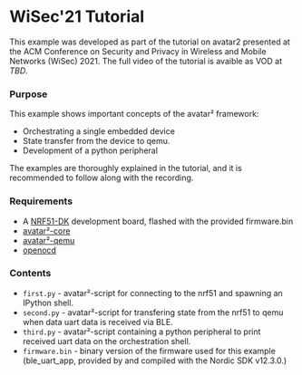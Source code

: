 # WiSec'21 Tutorial

This example was developed as part of the tutorial on avatar2 presented at the
ACM Conference on Security and Privacy in Wireless and Mobile Networks (WiSec)
2021. The full video of the tutorial is avaible as VOD at *TBD*.

### Purpose

This example shows important concepts of the avatar² framework:
* Orchestrating a single embedded device
* State transfer from the device to qemu.
* Development of a python peripheral

The examples are thoroughly explained in the tutorial, and it is recommended to
follow along with the recording.


### Requirements
- A [NRF51-DK](https://www.nordicsemi.com/Products/Development-hardware/nRF51-DK)
  development board, flashed with the provided firmware.bin
- [avatar²-core](https://github.com/avatartwo/avatar2)
- [avatar²-qemu](https://github.com/avatartwo/avatar-qemu)
- [openocd](http://openocd.org/)

### Contents
- `first.py` - avatar²-script for connecting to the nrf51 and spawning an IPython shell.
- `second.py` - avatar²-script for transfering state from the nrf51 to qemu when data uart data is received via BLE.
- `third.py` - avatar²-script containing a python peripheral to print received uart data on the orchestration shell.
- `firmware.bin` - binary version of the firmware used for this example
  (ble_uart_app, provided by and compiled with the Nordic SDK v12.3.0.)
